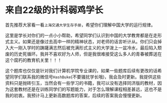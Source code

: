 # 来自22级的计科弱鸡学长

首先推荐大家看一看`上海交通大学生存手册`，希望你们理解中国大学的运行规律。

这里是学长对你们的一点小小帮助，希望同学们认识到中国的大学教育都是在走形式主义。如果还是像过去高中一样的精神状态，对老师的话言听计从。你们只会掉入大一刚入学时的踌躇满志然后被充满形式主义的大学泼上一盆冷水，最后陷入颓废的历史死循环。我并不喜欢好为人师，但是我很难接受这么多人的青春被葬送在这个腐朽的教育机关里！！！

这个题库也仅仅是针对我们计算机学院专业课的，如果一些题库后续有更改的话希望同学们联系我的微信号`HashBuke`(不要骚扰学长哦)，我会及时更新。我提供这些资料只是抛砖引玉，当然会有一些学习的书籍，我可以没有选择同济版的教材，因为这套教材还是在训练同学们的写题能力，对于怎么理解课程相差甚远，这也不是我的初衷。我预计马上更新高数题库的答案，后续的答案我会慢慢更新。
